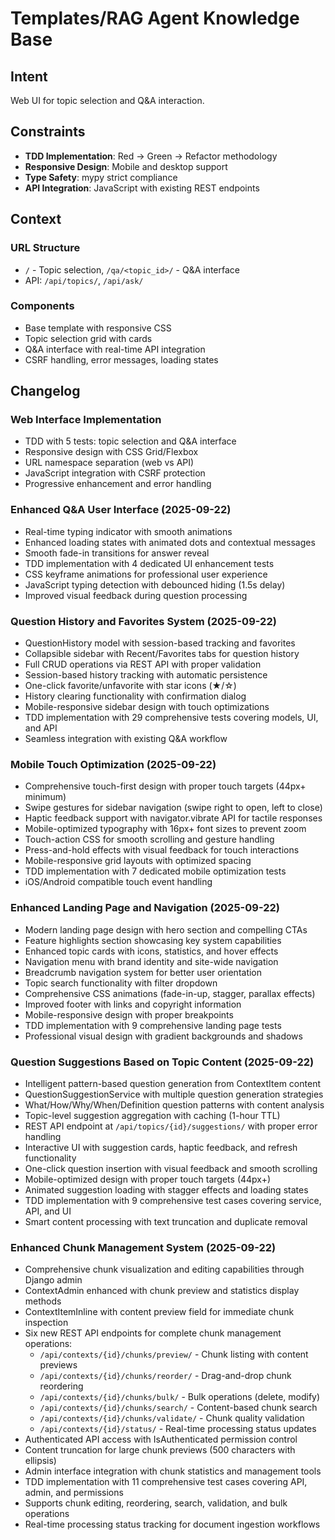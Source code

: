 # Templates/RAG Agent Knowledge Base

## Intent

Web UI for topic selection and Q&A interaction.

## Constraints

- **TDD Implementation**: Red → Green → Refactor methodology
- **Responsive Design**: Mobile and desktop support
- **Type Safety**: mypy strict compliance
- **API Integration**: JavaScript with existing REST endpoints

## Context

### URL Structure
- `/` - Topic selection, `/qa/<topic_id>/` - Q&A interface
- API: `/api/topics/`, `/api/ask/`

### Components
- Base template with responsive CSS
- Topic selection grid with cards
- Q&A interface with real-time API integration
- CSRF handling, error messages, loading states

## Changelog

### Web Interface Implementation
- TDD with 5 tests: topic selection and Q&A interface
- Responsive design with CSS Grid/Flexbox
- URL namespace separation (web vs API)
- JavaScript integration with CSRF protection
- Progressive enhancement and error handling

### Enhanced Q&A User Interface (2025-09-22)
- Real-time typing indicator with smooth animations
- Enhanced loading states with animated dots and contextual messages
- Smooth fade-in transitions for answer reveal
- TDD implementation with 4 dedicated UI enhancement tests
- CSS keyframe animations for professional user experience
- JavaScript typing detection with debounced hiding (1.5s delay)
- Improved visual feedback during question processing

### Question History and Favorites System (2025-09-22)
- QuestionHistory model with session-based tracking and favorites
- Collapsible sidebar with Recent/Favorites tabs for question history
- Full CRUD operations via REST API with proper validation
- Session-based history tracking with automatic persistence
- One-click favorite/unfavorite with star icons (★/☆)
- History clearing functionality with confirmation dialog
- Mobile-responsive sidebar design with touch optimizations
- TDD implementation with 29 comprehensive tests covering models, UI, and API
- Seamless integration with existing Q&A workflow

### Mobile Touch Optimization (2025-09-22)
- Comprehensive touch-first design with proper touch targets (44px+ minimum)
- Swipe gestures for sidebar navigation (swipe right to open, left to close)
- Haptic feedback support with navigator.vibrate API for tactile responses
- Mobile-optimized typography with 16px+ font sizes to prevent zoom
- Touch-action CSS for smooth scrolling and gesture handling
- Press-and-hold effects with visual feedback for touch interactions
- Mobile-responsive grid layouts with optimized spacing
- TDD implementation with 7 dedicated mobile optimization tests
- iOS/Android compatible touch event handling

### Enhanced Landing Page and Navigation (2025-09-22)
- Modern landing page design with hero section and compelling CTAs
- Feature highlights section showcasing key system capabilities
- Enhanced topic cards with icons, statistics, and hover effects
- Navigation menu with brand identity and site-wide navigation
- Breadcrumb navigation system for better user orientation
- Topic search functionality with filter dropdown
- Comprehensive CSS animations (fade-in-up, stagger, parallax effects)
- Improved footer with links and copyright information
- Mobile-responsive design with proper breakpoints
- TDD implementation with 9 comprehensive landing page tests
- Professional visual design with gradient backgrounds and shadows

### Question Suggestions Based on Topic Content (2025-09-22)
- Intelligent pattern-based question generation from ContextItem content
- QuestionSuggestionService with multiple question generation strategies
- What/How/Why/When/Definition question patterns with content analysis
- Topic-level suggestion aggregation with caching (1-hour TTL)
- REST API endpoint at `/api/topics/{id}/suggestions/` with proper error handling
- Interactive UI with suggestion cards, haptic feedback, and refresh functionality
- One-click question insertion with visual feedback and smooth scrolling
- Mobile-optimized design with proper touch targets (44px+)
- Animated suggestion loading with stagger effects and loading states
- TDD implementation with 9 comprehensive test cases covering service, API, and UI
- Smart content processing with text truncation and duplicate removal

### Enhanced Chunk Management System (2025-09-22)
- Comprehensive chunk visualization and editing capabilities through Django admin
- ContextAdmin enhanced with chunk preview and statistics display methods
- ContextItemInline with content preview field for immediate chunk inspection
- Six new REST API endpoints for complete chunk management operations:
  - `/api/contexts/{id}/chunks/preview/` - Chunk listing with content previews
  - `/api/contexts/{id}/chunks/reorder/` - Drag-and-drop chunk reordering
  - `/api/contexts/{id}/chunks/bulk/` - Bulk operations (delete, modify)
  - `/api/contexts/{id}/chunks/search/` - Content-based chunk search
  - `/api/contexts/{id}/chunks/validate/` - Chunk quality validation
  - `/api/contexts/{id}/status/` - Real-time processing status updates
- Authenticated API access with IsAuthenticated permission control
- Content truncation for large chunk previews (500 characters with ellipsis)
- Admin interface integration with chunk statistics and management tools
- TDD implementation with 11 comprehensive test cases covering API, admin, and permissions
- Supports chunk editing, reordering, search, validation, and bulk operations
- Real-time processing status tracking for document ingestion workflows
